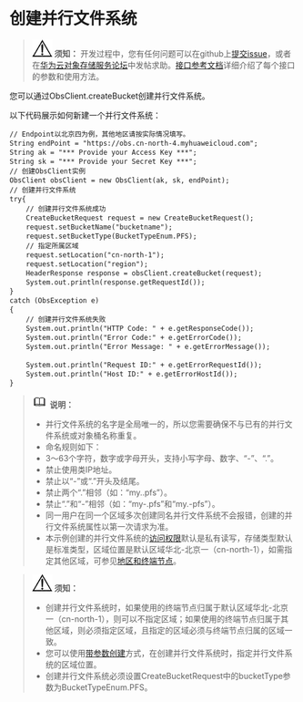 # 创建并行文件系统<a name="obs_21_0501"></a>

>![](public_sys-resources/icon-notice.gif) **须知：** 
>开发过程中，您有任何问题可以在github上[提交issue](https://github.com/huaweicloud/huaweicloud-sdk-java-obs/issues)，或者在[华为云对象存储服务论坛](https://bbs.huaweicloud.com/forum/forum-620-1.html)中发帖求助。[接口参考文档](https://obssdk.obs.cn-north-1.myhuaweicloud.com/apidoc/cn/java/index.html)详细介绍了每个接口的参数和使用方法。

您可以通过ObsClient.createBucket创建并行文件系统。

以下代码展示如何新建一个并行文件系统：

```
// Endpoint以北京四为例，其他地区请按实际情况填写。
String endPoint = "https://obs.cn-north-4.myhuaweicloud.com";
String ak = "*** Provide your Access Key ***";
String sk = "*** Provide your Secret Key ***";
// 创建ObsClient实例
ObsClient obsClient = new ObsClient(ak, sk, endPoint);
// 创建并行文件系统
try{
    // 创建并行文件系统成功
    CreateBucketRequest request = new CreateBucketRequest();
    request.setBucketName("bucketname");
    request.setBucketType(BucketTypeEnum.PFS);
    // 指定所属区域
    request.setLocation("cn-north-1");
    request.setLocation("region");
    HeaderResponse response = obsClient.createBucket(request);
    System.out.println(response.getRequestId());
}
catch (ObsException e)
{
    // 创建并行文件系统失败
    System.out.println("HTTP Code: " + e.getResponseCode());
    System.out.println("Error Code:" + e.getErrorCode());
    System.out.println("Error Message: " + e.getErrorMessage());
    
    System.out.println("Request ID:" + e.getErrorRequestId());
    System.out.println("Host ID:" + e.getErrorHostId());
}
```

>![](public_sys-resources/icon-note.gif) **说明：** 
>-   并行文件系统的名字是全局唯一的，所以您需要确保不与已有的并行文件系统或对象桶名称重复。
>-   命名规则如下：
>    -   3～63个字符，数字或字母开头，支持小写字母、数字、“-”、“.”。
>    -   禁止使用类IP地址。
>    -   禁止以“-”或“.”开头及结尾。
>    -   禁止两个“.”相邻（如：“my..pfs”）。
>    -   禁止“.”和“-”相邻（如：“my-.pfs”和“my.-pfs”）。
>-   同一用户在同一个区域多次创建同名并行文件系统不会报错，创建的并行文件系统属性以第一次请求为准。
>-   本示例创建的并行文件系统的[访问权限](管理桶访问权限.md)默认是私有读写，存储类型默认是标准类型，区域位置是默认区域华北-北京一（cn-north-1），如需指定其他区域，可参见[地区和终端节点](https://developer.huaweicloud.com/endpoint)。

>![](public_sys-resources/icon-notice.gif) **须知：** 
>-   创建并行文件系统时，如果使用的终端节点归属于默认区域华北-北京一（cn-north-1），则可以不指定区域；如果使用的终端节点归属于其他区域，则必须指定区域，且指定的区域必须与终端节点归属的区域一致。
>-   您可以使用[带参数创建](创建桶.md#section152782516148)方式，在创建并行文件系统时，指定并行文件系统的区域位置。
>-   创建并行文件系统必须设置CreateBucketRequest中的bucketType参数为BucketTypeEnum.PFS。

